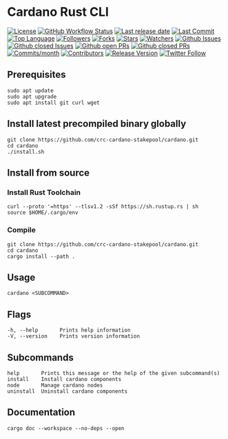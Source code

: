# Cardano Rust CLI

[![License](https://img.shields.io/github/license/crc-cardano-stakepool/cardano?style=flat)](https://github.com/crc-cardano-stakepool/cardano/blob/master/LICENSE)
[![GitHub Workflow Status](https://img.shields.io/github/workflow/status/crc-cardano-stakepool/cardano/cardano?label=cardano&logo=github&style=flat)](https://github.com/crc-cardano-stakepool/cardano/actions?query=workflow:cardano)
[![Last release date](https://img.shields.io/github/release-date/crc-cardano-stakepool/cardano?style=flat)](https://github.com/crc-cardano-stakepool/cardano/releases)
[![Last Commit](https://img.shields.io/github/last-commit/crc-cardano-stakepool/cardano?style=flat)](https://github.com/crc-cardano-stakepool/cardano/graphs/commit-activity)
[![Top Language](https://img.shields.io/github/languages/top/crc-cardano-stakepool/cardano?style=flat)](https://github.com/crc-cardano-stakepool/cardano)
[![Followers](https://img.shields.io/github/followers/crc-cardano-stakepool?style=flat)](https://github.com/crc-cardano-stakepool?tab=followers)
[![Forks](https://img.shields.io/github/forks/crc-cardano-stakepool/cardano?style=flat)](https://github.com/crc-cardano-stakepool/cardano/network/members)
[![Stars](https://img.shields.io/github/stars/crc-cardano-stakepool/cardano?style=flat)](https://github.com/crc-cardano-stakepool/cardano/stargazers)
[![Watchers](https://img.shields.io/github/watchers/crc-cardano-stakepool/cardano?style=flat)](https://github.com/crc-cardano-stakepool/cardano/watchers)
[![Github Issues](https://img.shields.io/github/issues-raw/crc-cardano-stakepool/cardano?style=flat)](https://github.com/crc-cardano-stakepool/cardano/issues)
[![Github closed Issues](https://img.shields.io/github/issues-closed/crc-cardano-stakepool/cardano?style=flat)](https://github.com/crc-cardano-stakepool/cardano/issues?q=is%3Aissue+is%3Aclosed)
[![Github open PRs](https://img.shields.io/github/issues-pr-raw/crc-cardano-stakepool/cardano?style=flat)](https://github.com/crc-cardano-stakepool/cardano/pulls)
[![Github closed PRs](https://img.shields.io/github/issues-pr-closed/crc-cardano-stakepool/cardano?style=flat)](https://github.com/crc-cardano-stakepool/cardano/pulls?q=is%3Apr+is%3Aclosed)
[![Commits/month](https://img.shields.io/github/commit-activity/m/crc-cardano-stakepool/cardano?style=flat)](https://github.com/crc-cardano-stakepool/cardano/graphs/commit-activity)
[![Contributors](https://img.shields.io/github/contributors/crc-cardano-stakepool/cardano?style=flat)](https://github.com/crc-cardano-stakepool/cardano/graphs/contributors)
[![Release Version](https://img.shields.io/github/v/release/crc-cardano-stakepool/cardano?style=flat)](https://github.com/crc-cardano-stakepool/cardano/releases)
[![Twitter Follow](https://img.shields.io/twitter/follow/clemenscodes?logo=twitter&style=flat)](https://twitter.com/clemenscodes)

## Prerequisites

    sudo apt update
    sudo apt upgrade
    sudo apt install git curl wget

## Install latest precompiled binary globally

    git clone https://github.com/crc-cardano-stakepool/cardano.git
    cd cardano
    ./install.sh

## Install from source

### Install Rust Toolchain

    curl --proto '=https' --tlsv1.2 -sSf https://sh.rustup.rs | sh
    source $HOME/.cargo/env

### Compile

    git clone https://github.com/crc-cardano-stakepool/cardano.git
    cd cardano
    cargo install --path .

## Usage

    cardano <SUBCOMMAND>

## Flags

    -h, --help       Prints help information
    -V, --version    Prints version information

## Subcommands

    help       Prints this message or the help of the given subcommand(s)
    install    Install cardano components
    node       Manage cardano nodes
    uninstall  Uninstall cardano components

## Documentation

    cargo doc --workspace --no-deps --open
